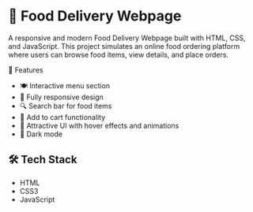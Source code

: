 # 🍔 Food Delivery Webpage

A responsive and modern Food Delivery Webpage built with HTML, CSS, and JavaScript. This project simulates an online food ordering platform where users can browse food items, view details, and place orders.


🚀 Features

- 🍽️ Interactive menu section
- 📱 Fully responsive design
- 🔍 Search bar for food items
- 🛒 Add to cart functionality  
- 🎨 Attractive UI with hover effects and animations
- 🌙 Dark mode  
 

## 🛠️ Tech Stack

- HTML
- CSS3
- JavaScript
